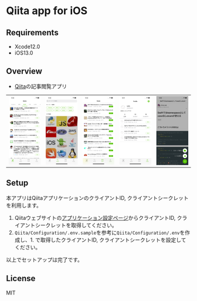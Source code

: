 # Qiita app for iOS
## Requirements
- Xcode12.0
- iOS13.0

## Overview
- [Qiita](https://qiita.com/)の記事閲覧アプリ

|  |  |  |  |  |
| ------ | ------ | ------ | ------ | ------ |
| ![](Image/image1.png) | ![](Image/image2.png) | ![](Image/image3.png) | ![](Image/image4.png) | ![](Image/image5.png) |

## Setup

本アプリはQiitaアプリケーションのクライアントID, クライアントシークレットを利用します。

1. Qiitaウェブサイトの[アプリケーション設定ページ](https://qiita.com/settings/applications)からクライアントID, クライアントシークレットを取得してください。
1. `Qiita/Configuration/.env.sample`を参考に`Qiita/Configuration/.env`を作成し、1. で取得したクライアントID, クライアントシークレットを設定してください。

以上でセットアップは完了です。

## License
MIT 
